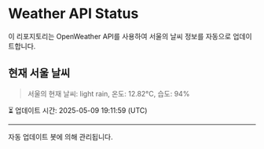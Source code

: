 
# Weather API Status

이 리포지토리는 OpenWeather API를 사용하여 서울의 날씨 정보를 자동으로 업데이트합니다.

## 현재 서울 날씨
> 서울의 현재 날씨: light rain, 온도: 12.82°C, 습도: 94%

⏳ 업데이트 시간: 2025-05-09 19:11:59 (UTC)

---
자동 업데이트 봇에 의해 관리됩니다.
